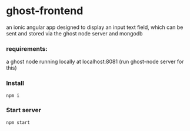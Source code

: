 
# ghost-frontend

an ionic angular app designed to display an input text field, which can be sent
and stored via the ghost node server and mongodb

### requirements: 

a ghost node running locally at localhost:8081 (run ghost-node server for this)

### Install

`npm i`

### Start server

`npm start`


